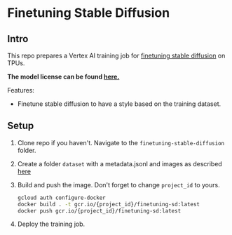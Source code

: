 # Finetuning Stable Diffusion

## Intro

This repo prepares a Vertex AI training job for [finetuning stable diffusion]() on TPUs.

**The model license can be found [here.](https://github.com/CompVis/stable-diffusion/blob/main/LICENSE)**

Features:
- Finetune stable diffusion to have a style based on the training dataset.

## Setup

1. Clone repo if you haven't. Navigate to the `finetuning-stable-diffusion` folder.
1. Create a folder `dataset` with a metadata.jsonl and images as described [here](https://huggingface.co/docs/datasets/v2.4.0/en/image_load#imagefolder-with-metadata)
1. Build and push the image. Don't forget to change `project_id` to yours.

    ```bash
    gcloud auth configure-docker
    docker build . -t gcr.io/{project_id}/finetuning-sd:latest
    docker push gcr.io/{project_id}/finetuning-sd:latest
    ```

1. Deploy the training job.